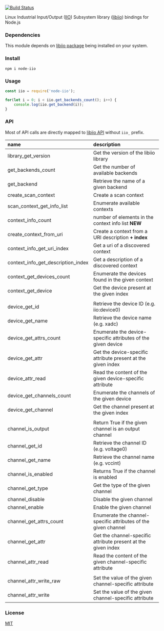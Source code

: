 [![Build Status](https://travis-ci.org/drom/node-iio.svg?branch=master)](https://travis-ci.org/drom/node-iio)

Linux Industrial Input/Output ([IIO](https://wiki.analog.com/software/linux/docs/iio/iio)) Subsystem library ([libiio](https://wiki.analog.com/resources/tools-software/linux-software/libiio)) bindings for Node.js

### Dependencies

This module depends on [libiio package](https://github.com/analogdevicesinc/libiio) being installed on your system.

### Install

`npm i node-iio`

### Usage

```js
const iio = require('node-iio');

for(let i = 0; i < iio.get_backends_count(); i++) {
    console.log(iio.get_backend(i));
}
```

### API

Most of API calls are directly mapped to [libiio API](http://analogdevicesinc.github.io/libiio/) without `iio_` prefix.

| name                               | description                                                    |
|:-----------------------------------|:---------------------------------------------------------------|
| library_get_version                | Get the version of the libiio library                          |
| get_backends_count                 | Get the number of available backends                           |
| get_backend                        | Retrieve the name of a given backend                           |
| create_scan_context                | Create a scan context                                          |
| scan_context_get_info_list         | Enumerate available contexts                                   |
| context_info_count                 | number of elements in the context info list **NEW**            |
| create_context_from_uri            | Create a context from a URI description **+ index**            |
| context_info_get_uri_index         | Get a uri of a discovered context                              |
| context_info_get_description_index | Get a description of a discovered context                      |
| context_get_devices_count          | Enumerate the devices found in the given context               |
| context_get_device                 | Get the device present at the given index                      |
|                                    |                                                                |
| device_get_id                      | Retrieve the device ID (e.g. iio:device0)                      |
| device_get_name                    | Retrieve the device name (e.g. xadc)                           |
| device_get_attrs_count             | Enumerate the device-specific attributes of the given device   |
| device_get_attr                    | Get the device-specific attribute present at the given index   |
| device_attr_read                   | Read the content of the given device-specific attribute        |
| device_get_channels_count          | Enumerate the channels of the given device                     |
| device_get_channel                 | Get the channel present at the given index                     |
|                                    |                                                                |
| channel_is_output                  | Return True if the given channel is an output channel          |
| channel_get_id                     | Retrieve the channel ID (e.g. voltage0)                        |
| channel_get_name                   | Retrieve the channel name (e.g. vccint)                        |
| channel_is_enabled                 | Returns True if the channel is enabled                         |
| channel_get_type                   | Get the type of the given channel                              |
| channel_disable                    | Disable the given channel                                      |
| channel_enable                     | Enable the given channel                                       |
| channel_get_attrs_count            | Enumerate the channel-specific attributes of the given channel |
| channel_get_attr                   | Get the channel-specific attribute present at the given index  |
| channel_attr_read                  | Read the content of the given channel-specific attribute       |
|                                    |                                                                |
| channel_attr_write_raw             | Set the value of the given channel-specific attribute          |
| channel_attr_write                 | Set the value of the given channel-specific attribute          |


### License

[MIT](LICENSE)
